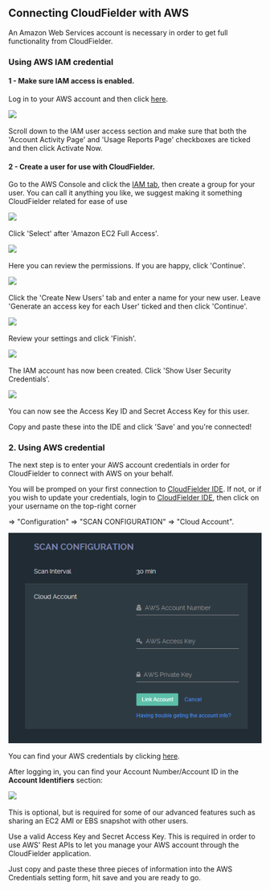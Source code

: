 ## Connecting CloudFielder with AWS
An Amazon Web Services account is necessary in order to get full functionality from CloudFielder.

### Using AWS IAM credential
#### 1 - Make sure IAM access is enabled.
Log in to your AWS account and then click [here](https://aws-portal.amazon.com/gp/aws/manageYourAccount).

![](https://raw.githubusercontent.com/VisualOps/book-image/master/kb-iam-active.png)

Scroll down to the IAM user access section and make sure that both the 'Account Activity Page' and 'Usage Reports Page' checkboxes are ticked and then click Activate Now.

#### 2 - Create a user for use with CloudFielder.
Go to the AWS Console and click the [IAM tab](https://console.aws.amazon.com/iam/home), then create a group for your user. You can call it anything you like, we suggest making it something CloudFielder related for ease of use

![](https://raw.githubusercontent.com/VisualOps/book-image/master/kb-iam-create-group.png)

Click 'Select' after 'Amazon EC2 Full Access'.

![](https://raw.githubusercontent.com/VisualOps/book-image/master/kb-iam-ec2-full.png)

Here you can review the permissions. If you are happy, click 'Continue'.

![](https://raw.githubusercontent.com/VisualOps/book-image/master/kb-iam-policy.png)

Click the 'Create New Users' tab and enter a name for your new user. Leave 'Generate an access key for each User' ticked and then click 'Continue'.

![](https://raw.githubusercontent.com/VisualOps/book-image/master/kb-iam-new.png)

Review your settings and click 'Finish'.

![](https://raw.githubusercontent.com/VisualOps/book-image/master/kb-iam-review.png)

The IAM account has now been created. Click 'Show User Security Credentials'.

![](https://raw.githubusercontent.com/VisualOps/book-image/master/kb-iam-cred.png)

You can now see the Access Key ID and Secret Access Key for this user.

Copy and paste these into the IDE and click 'Save' and you're connected!

### 2. Using AWS credential
The next step is to enter your AWS account credentials in order for CloudFielder to connect with AWS on your behalf.

You will be promped on your first connection to [CloudFielder IDE](https://ide.CloudFielder.com/). If not, or if you wish to update your credentials, login to [CloudFielder IDE](https://ide.CloudFielder.com/login/), then click on your username on the top-right corner

=> "Configuration" => "SCAN CONFIGURATION" => "Cloud Account".

![](https://raw.githubusercontent.com/VisualOps/cf-book/master/images/account_config.png)

You can find your AWS credentials by clicking [here](https://console.aws.amazon.com/iam/home?#security_credential).

After logging in, you can find your Account Number/Account ID in the __Account Identifiers__ section:

![](https://raw.githubusercontent.com/VisualOps/book-image/master/kb-connect-acc.png)

This is optional, but is required for some of our advanced features such as sharing an EC2 AMI or EBS snapshot with other users.

Use a valid Access Key and Secret Access Key. This is required in order to use AWS' Rest APIs to let you manage your AWS account through the CloudFielder application.

Just copy and paste these three pieces of information into the AWS Credentials setting form, hit save and you are ready to go.

